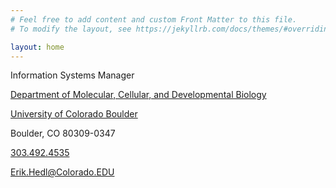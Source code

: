 ```yaml
---
# Feel free to add content and custom Front Matter to this file.
# To modify the layout, see https://jekyllrb.com/docs/themes/#overriding-theme-defaults

layout: home
---
```


Information Systems Manager

[Department of Molecular, Cellular, and Developmental Biology](https://www.colorado.edu/mcdb/)

[University of Colorado Boulder](https://www.colorado.edu)

Boulder, CO 80309-0347

[303.492.4535](tel://3034924535)

[Erik.Hedl@Colorado.EDU](mailto://Erik.Hedl@Colorado.EDU)
